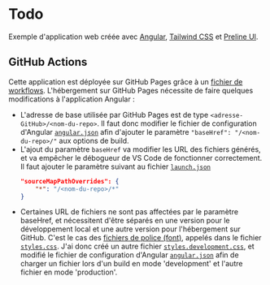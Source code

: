 # Todo

Exemple d'application web créée avec [Angular](https://angular.dev/), [Tailwind CSS](https://tailwindcss.com/) et [Preline UI](https://preline.co/index.html).

## GitHub Actions
Cette application est déployée sur GitHub Pages grâce à un [fichier de workflows](/blob/main/.github/workflows/node.js.yml).
L'hébergement sur GitHub Pages nécessite de faire quelques modifications à l'application Angular :
 - L'adresse de base utilisée par GitHub Pages est de type `<adresse-GitHub>/<nom-du-repo>`. Il faut donc modifier le fichier de configuration d'Angular [`angular.json`](/blob/main/angular.json) afin d'ajouter le paramètre `"baseHref": "/<nom-du-repo>/"` aux options de build.
 - L'ajout du paramètre `baseHref` va modifier les URL des fichiers générés, et va empêcher le débogueur de VS Code de fonctionner correctement. Il faut ajouter le paramètre suivant au fichier [`launch.json`](/blob/main/.vscode/launch.json)
    ```json
    "sourceMapPathOverrides": {
        "*": "/<nom-du-repo>/*"
    }
    ```
 - Certaines URL de fichiers ne sont pas affectées par le paramètre baseHref, et nécessitent d'être séparés en une version pour le développement local et une autre version pour l'hébergement sur GitHub. C'est le cas des [fichiers de police (font)](/tree/main/public/fonts), appelés dans le fichier [`styles.css`](/blob/main/src/styles.css). J'ai donc créé un autre fichier [`styles.development.css`](/blob/main/src/styles.development.css), et modifié le fichier de configuration d'Angular [`angular.json`](/blob/main/angular.json) afin de charger un fichier lors d'un build en mode 'development' et l'autre fichier en mode 'production'.